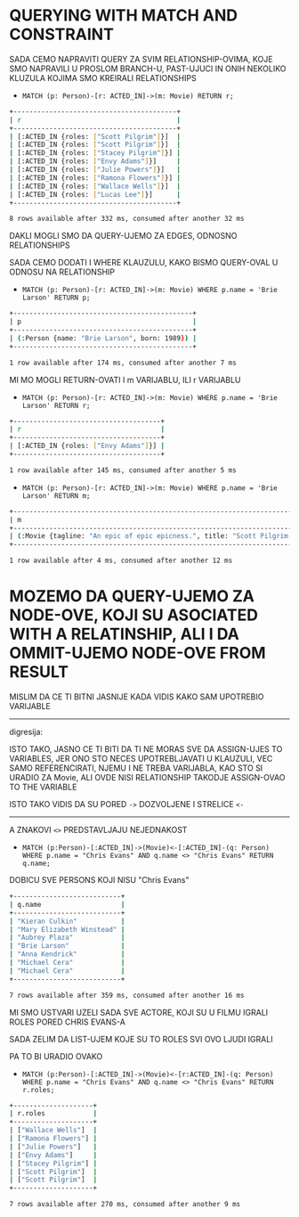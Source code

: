 # QUERYING WITH MATCH AND CONSTRAINT

SADA CEMO NAPRAVITI QUERY ZA SVIM RELATIONSHIP-OVIMA, KOJE SMO NAPRAVILI U PROSLOM BRANCH-U, PAST-UJUCI IN ONIH NEKOLIKO KLUZULA KOJIMA SMO KREIRALI RELATIONSHIPS

- `MATCH (p: Person)-[r: ACTED_IN]->(m: Movie) RETURN r;`

```zsh
+-----------------------------------------+
| r                                       |
+-----------------------------------------+
| [:ACTED_IN {roles: ["Scott Pilgrim"]}]  |
| [:ACTED_IN {roles: ["Scott Pilgrim"]}]  |
| [:ACTED_IN {roles: ["Stacey Pilgrim"]}] |
| [:ACTED_IN {roles: ["Envy Adams"]}]     |
| [:ACTED_IN {roles: ["Julie Powers"]}]   |
| [:ACTED_IN {roles: ["Ramona Flowers"]}] |
| [:ACTED_IN {roles: ["Wallace Wells"]}]  |
| [:ACTED_IN {roles: ["Lucas Lee"]}]      |
+-----------------------------------------+

8 rows available after 332 ms, consumed after another 32 ms
```

DAKLI MOGLI SMO DA QUERY-UJEMO ZA EDGES, ODNOSNO RELATIONSHIPS

SADA CEMO DODATI I WHERE KLAUZULU, KAKO BISMO QUERY-OVAL U ODNOSU NA RELATIONSHIP

- `MATCH (p: Person)-[r: ACTED_IN]->(m: Movie) WHERE p.name = 'Brie Larson' RETURN p;`

```zsh
+---------------------------------------------+
| p                                           |
+---------------------------------------------+
| (:Person {name: "Brie Larson", born: 1989}) |
+---------------------------------------------+

1 row available after 174 ms, consumed after another 7 ms
```

MI MO MOGLI RETURN-OVATI I m VARIJABLU, ILI r VARIJABLU

- `MATCH (p: Person)-[r: ACTED_IN]->(m: Movie) WHERE p.name = 'Brie Larson' RETURN r;`

```zsh
+-------------------------------------+
| r                                   |
+-------------------------------------+
| [:ACTED_IN {roles: ["Envy Adams"]}] |
+-------------------------------------+

1 row available after 145 ms, consumed after another 5 ms
```

- `MATCH (p: Person)-[r: ACTED_IN]->(m: Movie) WHERE p.name = 'Brie Larson' RETURN m;`

```zsh
+-----------------------------------------------------------------------------------------------------+
| m                                                                                                   |
+-----------------------------------------------------------------------------------------------------+
| (:Movie {tagline: "An epic of epic epicness.", title: "Scott Pilgrim vs the World", release: 2010}) |
+-----------------------------------------------------------------------------------------------------+

1 row available after 4 ms, consumed after another 12 ms
```

# MOZEMO DA QUERY-UJEMO ZA NODE-OVE, KOJI SU ASOCIATED WITH A RELATINSHIP, ALI I DA OMMIT-UJEMO NODE-OVE FROM RESULT

MISLIM DA CE TI BITNI JASNIJE KADA VIDIS KAKO SAM UPOTREBIO VARIJABLE

***

digresija:

ISTO TAKO, JASNO CE TI BITI DA TI NE MORAS SVE DA ASSIGN-UJES TO VARIABLES, JER ONO STO NECES UPOTREBLJAVATI U KLAUZULI, VEC SAMO REFERENCIRATI, NJEMU I NE TREBA VARIJABLA, KAO STO SI URADIO ZA Movie, ALI OVDE NISI RELATIONSHIP TAKODJE ASSIGN-OVAO TO THE VARIABLE

ISTO TAKO VIDIS DA SU PORED `->` DOZVOLJENE I STRELICE `<-`

***

A ZNAKOVI `<>` PREDSTAVLJAJU NEJEDNAKOST

- `MATCH (p:Person)-[:ACTED_IN]->(Movie)<-[:ACTED_IN]-(q: Person) WHERE p.name = "Chris Evans" AND q.name <> "Chris Evans" RETURN q.name;`

DOBICU SVE PERSONS KOJI NISU "Chris Evans"

```zsh
+---------------------------+
| q.name                    |
+---------------------------+
| "Kieran Culkin"           |
| "Mary Elizabeth Winstead" |
| "Aubrey Plaza"            |
| "Brie Larson"             |
| "Anna Kendrick"           |
| "Michael Cera"            |
| "Michael Cera"            |
+---------------------------+

7 rows available after 359 ms, consumed after another 16 ms
```

MI SMO USTVARI UZELI SADA SVE ACTORE, KOJI SU U FILMU IGRALI ROLES PORED CHRIS EVANS-A

SADA ZELIM DA LIST-UJEM KOJE SU TO ROLES SVI OVO LJUDI IGRALI

PA TO BI URADIO OVAKO

- `MATCH (p:Person)-[:ACTED_IN]->(Movie)<-[r:ACTED_IN]-(q: Person) WHERE p.name = "Chris Evans" AND q.name <> "Chris Evans" RETURN r.roles;`

```zsh
+--------------------+
| r.roles            |
+--------------------+
| ["Wallace Wells"]  |
| ["Ramona Flowers"] |
| ["Julie Powers"]   |
| ["Envy Adams"]     |
| ["Stacey Pilgrim"] |
| ["Scott Pilgrim"]  |
| ["Scott Pilgrim"]  |
+--------------------+

7 rows available after 270 ms, consumed after another 9 ms
```